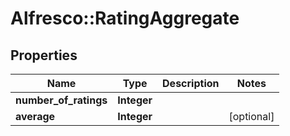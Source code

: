 # Alfresco::RatingAggregate

## Properties
Name | Type | Description | Notes
------------ | ------------- | ------------- | -------------
**number_of_ratings** | **Integer** |  | 
**average** | **Integer** |  | [optional] 


